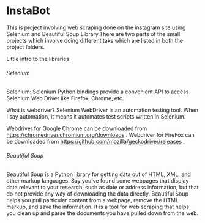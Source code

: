 # InstaBot
This is project involving web scraping done on the instagram site using Selenium and Beautiful Soup Library.There are two parts of the small projects which involve doing different taks which are listed in both the project folders.

Little intro to the libraries.

###### Selenium
Selenium: Selenium Python bindings provide a convenient API to access Selenium Web Driver like Firefox, Chrome, etc.

What is webdriver?
Selenium WebDriver is an automation testing tool. When I say automation, it means it automates test scripts written in Selenium.

Webdriver for Google Chrome can be downloaded from  https://chromedriver.chromium.org/downloads .
Webdriver for FireFox can be downloaded from https://github.com/mozilla/geckodriver/releases . 


###### Beautiful Soup

Beautiful Soup is a Python library for getting data out of HTML, XML, and other markup languages. Say you’ve found some webpages that display data relevant to your research, such as date or address information, but that do not provide any way of downloading the data directly. Beautiful Soup helps you pull particular content from a webpage, remove the HTML markup, and save the information. It is a tool for web scraping that helps you clean up and parse the documents you have pulled down from the web.
